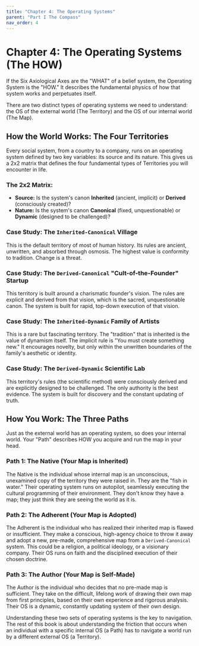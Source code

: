 ```yaml
---
title: "Chapter 4: The Operating Systems"
parent: "Part I The Compass"
nav_order: 4
---
```

# Chapter 4: The Operating Systems (The HOW)

If the Six Axiological Axes are the "WHAT" of a belief system, the Operating System is the "HOW." It describes the fundamental physics of how that system works and perpetuates itself.

There are two distinct types of operating systems we need to understand: the OS of the external world (The Territory) and the OS of our internal world (The Map).

## How the World Works: The Four Territories

Every social system, from a country to a company, runs on an operating system defined by two key variables: its source and its nature. This gives us a 2x2 matrix that defines the four fundamental types of Territories you will encounter in life.

### The 2x2 Matrix:
*   **Source:** Is the system's canon **Inherited** (ancient, implicit) or **Derived** (consciously created)?
*   **Nature:** Is the system's canon **Canonical** (fixed, unquestionable) or **Dynamic** (designed to be challenged)?

### Case Study: The `Inherited-Canonical` Village
This is the default territory of most of human history. Its rules are ancient, unwritten, and absorbed through osmosis. The highest value is conformity to tradition. Change is a threat.

### Case Study: The `Derived-Canonical` "Cult-of-the-Founder" Startup
This territory is built around a charismatic founder's vision. The rules are explicit and derived from that vision, which is the sacred, unquestionable canon. The system is built for rapid, top-down execution of that vision.

### Case Study: The `Inherited-Dynamic` Family of Artists
This is a rare but fascinating territory. The "tradition" that is inherited is the value of dynamism itself. The implicit rule is "You must create something new." It encourages novelty, but only within the unwritten boundaries of the family's aesthetic or identity.

### Case Study: The `Derived-Dynamic` Scientific Lab
This territory's rules (the scientific method) were consciously derived and are explicitly designed to be challenged. The only authority is the best evidence. The system is built for discovery and the constant updating of truth.

## How You Work: The Three Paths

Just as the external world has an operating system, so does your internal world. Your "Path" describes HOW you acquire and run the map in your head.

### Path 1: The Native (Your Map is Inherited)
The Native is the individual whose internal map is an unconscious, unexamined copy of the territory they were raised in. They are the "fish in water." Their operating system runs on autopilot, seamlessly executing the cultural programming of their environment. They don't know they have a map; they just think they are seeing the world as it is.

### Path 2: The Adherent (Your Map is Adopted)
The Adherent is the individual who has realized their inherited map is flawed or insufficient. They make a conscious, high-agency choice to throw it away and adopt a new, pre-made, comprehensive map from a `Derived-Canonical` system. This could be a religion, a political ideology, or a visionary company. Their OS runs on faith and the disciplined execution of their chosen doctrine.

### Path 3: The Author (Your Map is Self-Made)
The Author is the individual who decides that no pre-made map is sufficient. They take on the difficult, lifelong work of drawing their own map from first principles, based on their own experience and rigorous analysis. Their OS is a dynamic, constantly updating system of their own design.

Understanding these two sets of operating systems is the key to navigation. The rest of this book is about understanding the friction that occurs when an individual with a specific internal OS (a Path) has to navigate a world run by a different external OS (a Territory).
